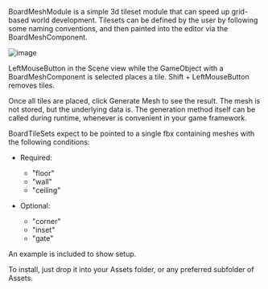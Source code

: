 BoardMeshModule is a simple 3d tileset module that can speed up grid-based world development. Tilesets can be defined by the user by following some naming conventions, and then painted into the editor via the BoardMeshComponent.

![image](https://github.com/meistermayo/BoardMeshModule/assets/22207902/911b8704-33e3-4c42-a871-41cf9b5fc622)

LeftMouseButton in the Scene view while the GameObject with a BoardMeshComponent is selected places a tile.
Shift + LeftMouseButton removes tiles.

Once all tiles are placed, click Generate Mesh to see the result.
The mesh is not stored, but the underlying data is. The generation method itself can be called during runtime, whenever is convenient in your game framework.

BoardTileSets expect to be pointed to a single fbx containing meshes with the following conditions:
- Required:
  - "floor"
  - "wall"
  - "ceiling"

- Optional:
  - "corner"
  - "inset"
  - "gate"

An example is included to show setup.

To install, just drop it into your Assets folder, or any preferred subfolder of Assets.
